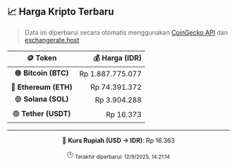 

<!-- HARGA_KRIPTO -->
## 📈 Harga Kripto Terbaru

> Data ini diperbarui secara otomatis menggunakan [CoinGecko API](https://www.coingecko.com/) dan [exchangerate.host](https://exchangerate.host/)

<div align="center">

| 🪙 Token | 💰 Harga (IDR) |
|:------:|---------------:|
| 🟠 **Bitcoin (BTC)**   | Rp 1.887.775.077 |
| 🔵 **Ethereum (ETH)**  | Rp 74.391.372 |
| 🟣 **Solana (SOL)**    | Rp 3.904.288 |
| 🟢 **Tether (USDT)**   | Rp 16.373 |

---

💱 **Kurs Rupiah (USD → IDR)**: Rp 16.363

🕒 <sub>Terakhir diperbarui: 12/9/2025, 14.21.14</sub>

</div>
<!-- /HARGA_KRIPTO -->